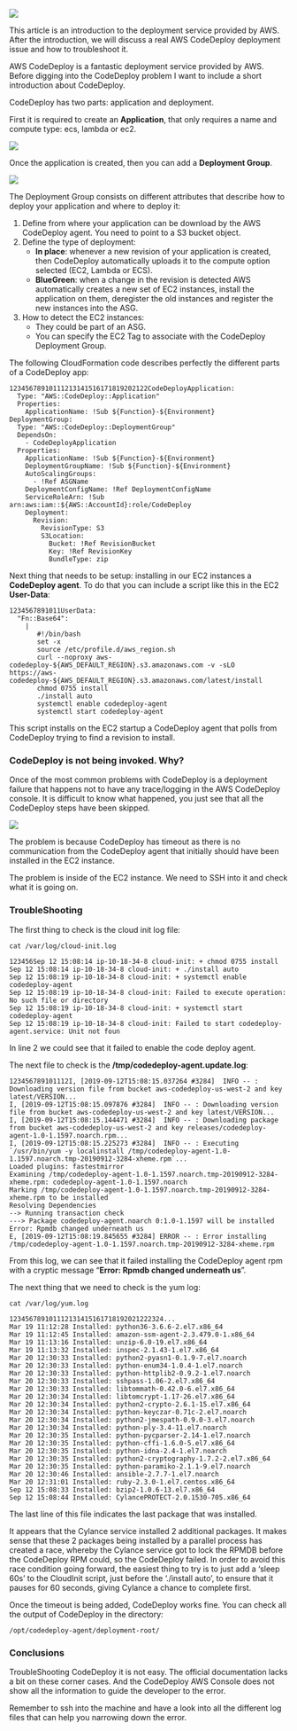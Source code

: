 ![](https://dvirgiln.github.io/assets/images/aws_logo.png)

This article is an introduction to the deployment service provided by AWS. After the introduction, we will discuss a real AWS CodeDeploy deployment issue and how to troubleshoot it.

AWS CodeDeploy is a fantastic deployment service provided by AWS. Before digging into the CodeDeploy problem I want to include a short introduction about CodeDeploy.

CodeDeploy has two parts: application and deployment.

First it is required to create an **Application**, that only requires a name and compute type: ecs, lambda or ec2.

![](https://dvirgiln.github.io/assets/images/codedeploy_troubleshoot/create_application.png)

Once the application is created, then you can add a **Deployment Group**.

![](https://dvirgiln.github.io/assets/images/codedeploy_troubleshoot/application_details.png)

The Deployment Group consists on different attributes that describe how to deploy your application and where to deploy it:

1.  Define from where your application can be download by the AWS CodeDeploy agent. You need to point to a S3 bucket object.
2.  Define the type of deployment:
    -   **In place**: whenever a new revision of your application is created, then CodeDeploy automatically uploads it to the compute option selected (EC2, Lambda or ECS).
    -   **BlueGreen**: when a change in the revision is detected AWS automatically creates a new set of EC2 instances, install the application on them, deregister the old instances and register the new instances into the ASG.
3.  How to detect the EC2 instances:
    -   They could be part of an ASG.
    -   You can specify the EC2 Tag to associate with the CodeDeploy Deployment Group.

The following CloudFormation code describes perfectly the different parts of a CodeDeploy app:

```
12345678910111213141516171819202122CodeDeployApplication:
  Type: "AWS::CodeDeploy::Application"
  Properties:
    ApplicationName: !Sub ${Function}-${Environment}
DeploymentGroup:
  Type: "AWS::CodeDeploy::DeploymentGroup"
  DependsOn:
    - CodeDeployApplication
  Properties:
    ApplicationName: !Sub ${Function}-${Environment}
    DeploymentGroupName: !Sub ${Function}-${Environment}
    AutoScalingGroups:
      - !Ref ASGName
    DeploymentConfigName: !Ref DeploymentConfigName
    ServiceRoleArn: !Sub arn:aws:iam::${AWS::AccountId}:role/CodeDeploy
    Deployment:
      Revision:
        RevisionType: S3
        S3Location:
          Bucket: !Ref RevisionBucket
          Key: !Ref RevisionKey
          BundleType: zip

```

Next thing that needs to be setup: installing in our EC2 instances a **CodeDeploy agent**. To do that you can include a script like this in the EC2 **User-Data**:

```
1234567891011UserData:
  "Fn::Base64":
    |
       #!/bin/bash
       set -x
       source /etc/profile.d/aws_region.sh
       curl --noproxy aws-codedeploy-${AWS_DEFAULT_REGION}.s3.amazonaws.com -v -sLO  https://aws-codedeploy-${AWS_DEFAULT_REGION}.s3.amazonaws.com/latest/install
       chmod 0755 install
       ./install auto
       systemctl enable codedeploy-agent
       systemctl start codedeploy-agent

```

This script installs on the EC2 startup a CodeDeploy agent that polls from CodeDeploy trying to find a revision to install.

### CodeDeploy is not being invoked. Why?

Once of the most common problems with CodeDeploy is a deployment failure that happens not to have any trace/logging in the AWS CodeDeploy console. It is difficult to know what happened, you just see that all the CodeDeploy steps have been skipped.

![](https://dvirgiln.github.io/assets/images/codedeploy_troubleshoot/problem.png)

The problem is because CodeDeploy has timeout as there is no communication from the CodeDeploy agent that initially should have been installed in the EC2 instance.

The problem is inside of the EC2 instance. We need to SSH into it and check what it is going on.

### TroubleShooting

The first thing to check is the cloud init log file:

`cat /var/log/cloud-init.log`

```
123456Sep 12 15:08:14 ip-10-18-34-8 cloud-init: + chmod 0755 install
Sep 12 15:08:14 ip-10-18-34-8 cloud-init: + ./install auto
Sep 12 15:08:19 ip-10-18-34-8 cloud-init: + systemctl enable codedeploy-agent
Sep 12 15:08:19 ip-10-18-34-8 cloud-init: Failed to execute operation: No such file or directory
Sep 12 15:08:19 ip-10-18-34-8 cloud-init: + systemctl start codedeploy-agent
Sep 12 15:08:19 ip-10-18-34-8 cloud-init: Failed to start codedeploy-agent.service: Unit not foun

```

In line 2 we could see that it failed to enable the code deploy agent.

The next file to check is the **/tmp/codedeploy-agent.update.log**:

```
123456789101112I, [2019-09-12T15:08:15.037264 #3284]  INFO -- : Downloading version file from bucket aws-codedeploy-us-west-2 and key latest/VERSION...
I, [2019-09-12T15:08:15.097876 #3284]  INFO -- : Downloading version file from bucket aws-codedeploy-us-west-2 and key latest/VERSION...
I, [2019-09-12T15:08:15.144471 #3284]  INFO -- : Downloading package from bucket aws-codedeploy-us-west-2 and key releases/codedeploy-agent-1.0-1.1597.noarch.rpm...
I, [2019-09-12T15:08:15.225273 #3284]  INFO -- : Executing `/usr/bin/yum -y localinstall /tmp/codedeploy-agent-1.0-1.1597.noarch.tmp-20190912-3284-xheme.rpm`...
Loaded plugins: fastestmirror
Examining /tmp/codedeploy-agent-1.0-1.1597.noarch.tmp-20190912-3284-xheme.rpm: codedeploy-agent-1.0-1.1597.noarch
Marking /tmp/codedeploy-agent-1.0-1.1597.noarch.tmp-20190912-3284-xheme.rpm to be installed
Resolving Dependencies
--> Running transaction check
---> Package codedeploy-agent.noarch 0:1.0-1.1597 will be installed
Error: Rpmdb changed underneath us
E, [2019-09-12T15:08:19.845655 #3284] ERROR -- : Error installing /tmp/codedeploy-agent-1.0-1.1597.noarch.tmp-20190912-3284-xheme.rpm

```

From this log, we can see that it failed installing the CodeDeploy agent rpm with a cryptic message “**Error: Rpmdb changed underneath us**”.

The next thing that we need to check is the yum log:

`cat /var/log/yum.log`

```
123456789101112131415161718192021222324...
Mar 19 11:12:28 Installed: python36-3.6.6-2.el7.x86_64
Mar 19 11:12:45 Installed: amazon-ssm-agent-2.3.479.0-1.x86_64
Mar 19 11:13:16 Installed: unzip-6.0-19.el7.x86_64
Mar 19 11:13:32 Installed: inspec-2.1.43-1.el7.x86_64
Mar 20 12:30:33 Installed: python2-pyasn1-0.1.9-7.el7.noarch
Mar 20 12:30:33 Installed: python-enum34-1.0.4-1.el7.noarch
Mar 20 12:30:33 Installed: python-httplib2-0.9.2-1.el7.noarch
Mar 20 12:30:33 Installed: sshpass-1.06-2.el7.x86_64
Mar 20 12:30:33 Installed: libtommath-0.42.0-6.el7.x86_64
Mar 20 12:30:34 Installed: libtomcrypt-1.17-26.el7.x86_64
Mar 20 12:30:34 Installed: python2-crypto-2.6.1-15.el7.x86_64
Mar 20 12:30:34 Installed: python-keyczar-0.71c-2.el7.noarch
Mar 20 12:30:34 Installed: python2-jmespath-0.9.0-3.el7.noarch
Mar 20 12:30:34 Installed: python-ply-3.4-11.el7.noarch
Mar 20 12:30:35 Installed: python-pycparser-2.14-1.el7.noarch
Mar 20 12:30:35 Installed: python-cffi-1.6.0-5.el7.x86_64
Mar 20 12:30:35 Installed: python-idna-2.4-1.el7.noarch
Mar 20 12:30:35 Installed: python2-cryptography-1.7.2-2.el7.x86_64
Mar 20 12:30:35 Installed: python-paramiko-2.1.1-9.el7.noarch
Mar 20 12:30:46 Installed: ansible-2.7.7-1.el7.noarch
Mar 20 12:31:01 Installed: ruby-2.3.0-1.el7.centos.x86_64
Sep 12 15:08:33 Installed: bzip2-1.0.6-13.el7.x86_64
Sep 12 15:08:44 Installed: CylancePROTECT-2.0.1530-705.x86_64

```

The last line of this file indicates the last package that was installed.

It appears that the Cylance service installed 2 additional packages. It makes sense that these 2 packages being installed by a parallel process has created a race, whereby the Cylance service got to lock the RPMDB before the CodeDeploy RPM could, so the CodeDeploy failed. In order to avoid this race condition going forward, the easiest thing to try is to just add a ‘sleep 60s’ to the CloudInit script, just before the ‘./install auto’, to ensure that it pauses for 60 seconds, giving Cylance a chance to complete first.

Once the timeout is being added, CodeDeploy works fine. You can check all the output of CodeDeploy in the directory:

`/opt/codedeploy-agent/deployment-root/`

### Conclusions

TroubleShooting CodeDeploy it is not easy. The official documentation lacks a bit on these corner cases. And the CodeDeploy AWS Console does not show all the information to guide the developer to the error.

Remember to ssh into the machine and have a look into all the different log files that can help you narrowing down the error.
